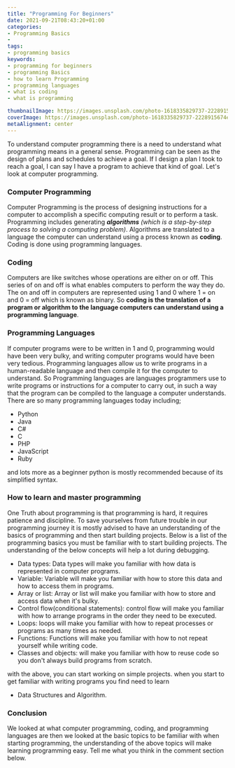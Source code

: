 ```yaml
---
title: "Programming For Beginners"
date: 2021-09-21T08:43:20+01:00
categories:
- Programming Basics
- 
tags:
- programming basics
keywords: 
- programming for beginners
- programming Basics
- how to learn Programming
- programming languages
- what is coding 
- what is programming 

thumbnailImage: https://images.unsplash.com/photo-1618335829737-2228915674e0?ixid=MnwxMjA3fDB8MHxwaG90by1wYWdlfHx8fGVufDB8fHx8&ixlib=rb-1.2.1&auto=format&fit=crop&w=1470&q=80
coverImage: https://images.unsplash.com/photo-1618335829737-2228915674e0?ixid=MnwxMjA3fDB8MHxwaG90by1wYWdlfHx8fGVufDB8fHx8&ixlib=rb-1.2.1&auto=format&fit=crop&w=1470&q=80
metaAlignment: center
---
```


To understand computer programming there is a need to understand what programming means in a general sense. Programming can be seen as the design of plans and schedules to achieve a goal. If I design a plan I took to reach a goal, I can say I have a program to achieve that kind of goal. Let's look at computer programming.

### Computer Programming
Computer Programming is the process of designing instructions for a computer to accomplish a specific computing result or to perform a  task. Programming includes generating ***algorithms** (which is a step-by-step process to solving a computing problem)*. Algorithms are translated to a language the computer can understand using a process known as **coding**.  Coding is done using programming languages.

### Coding 
Computers are like switches whose operations are either on or off. This series of on and off is what enables computers to perform the way they do. The on and off in computers are represented using 1 and 0 where 1 = on and 0 = off which is known as binary. So
**coding is the translation of a program or algorithm to the language computers can understand using a programming language**.

### Programming Languages
If computer programs were to be written in 1 and 0, programming would have been very bulky, and writing computer programs would have been very tedious. Programming languages allow us to write programs in a human-readable language and then compile it for the computer to understand. So Programming languages are languages programmers use to write programs or instructions for a computer to carry out, in such a way that the program can be compiled to the language a computer understands. There are so many programming languages today including;
- Python
- Java
- C#
- C
- PHP
- JavaScript
- Ruby

and lots more as a beginner python is mostly recommended because of its simplified syntax.

### How to learn and master programming
One Truth about programming is that programming is hard, it requires patience and discipline. To save yourselves from future trouble in our programming journey it is mostly advised to have an understanding of the basics of programming and then start building projects. Below is a list of the programming basics you must be familiar with to start building projects. The understanding of the below concepts will help a lot during debugging.
- Data types: Data types will make you familiar with how data is represented in computer programs.
- Variable: Variable will make you familiar with how to store this data and how to access them in programs.
-  Array or list: Array or list will make you familiar with how to store and access data when it's bulky.
- Control flow(conditional statements): control flow will make you familiar with how to arrange programs in the order they need to be executed.
- Loops:  loops will make you familiar with how to repeat processes or programs as many times as needed.
- Functions: Functions will make you familiar with how to not repeat yourself while writing code.
- Classes and objects: will make you familiar with how to reuse code so you don't always build programs from scratch.

with the above, you can start working on simple projects. when you start to get familiar with writing programs you find need to learn 
- Data Structures and Algorithm.

### Conclusion
We looked at what computer programming, coding, and programming languages are then we looked at the basic topics to be familiar with when starting programming, the understanding of the above topics will make learning programming easy. Tell me what you think in the comment section below.